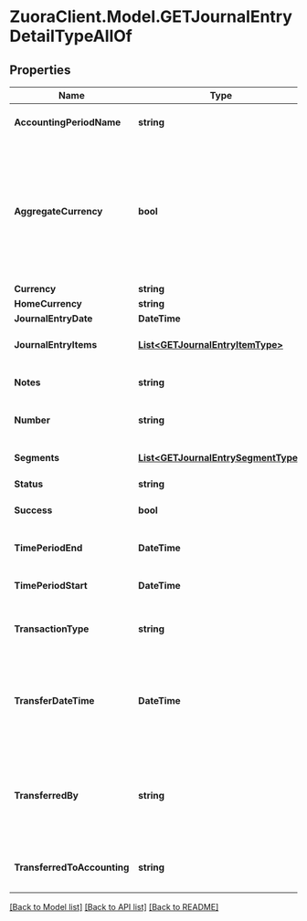 # ZuoraClient.Model.GETJournalEntryDetailTypeAllOf

## Properties

Name | Type | Description | Notes
------------ | ------------- | ------------- | -------------
**AccountingPeriodName** | **string** | Name of the accounting period that the journal entry belongs to.  | [optional] 
**AggregateCurrency** | **bool** | Returns true if the journal entry is aggregating currencies. That is, if the journal entry was created when the &#x60;Aggregate transactions with different currencies during a Journal Run&#x60; setting was configured to &#x60;Yes&#x60;. Otherwise, returns &#x60;false&#x60;.  | [optional] 
**Currency** | **string** | Currency used.  | [optional] 
**HomeCurrency** | **string** | Home currency used.  | [optional] 
**JournalEntryDate** | **DateTime** | Date of the journal entry.  | [optional] 
**JournalEntryItems** | [**List&lt;GETJournalEntryItemType&gt;**](GETJournalEntryItemType.md) | Key name that represents the list of journal entry items.  | [optional] 
**Notes** | **string** |  Additional information about this record. Character limit: 2,000  | [optional] 
**Number** | **string** | Journal entry number in the format JE-00000001.  | [optional] 
**Segments** | [**List&lt;GETJournalEntrySegmentType&gt;**](GETJournalEntrySegmentType.md) | List of segments that apply to the summary journal entry.  | [optional] 
**Status** | **string** | Status of journal entry.  | [optional] 
**Success** | **bool** | Returns &#x60;true&#x60; if the request was processed successfully.  | [optional] 
**TimePeriodEnd** | **DateTime** | End date of time period included in the journal entry.  | [optional] 
**TimePeriodStart** | **DateTime** | Start date of time period included in the journal entry.  | [optional] 
**TransactionType** | **string** | Transaction type of the transactions included in the summary journal entry.  | [optional] 
**TransferDateTime** | **DateTime** | Date and time that transferredToAccounting was changed to &#x60;Yes&#x60;. This field is returned only when transferredToAccounting is &#x60;Yes&#x60;. Otherwise, this field is &#x60;null&#x60;.  | [optional] 
**TransferredBy** | **string** | User ID of the person who changed transferredToAccounting to &#x60;Yes&#x60;. This field is returned only when transferredToAccounting is &#x60;Yes&#x60;. Otherwise, this field is &#x60;null&#x60;.  | [optional] 
**TransferredToAccounting** | **string** | Status shows whether the journal entry has been transferred to an accounting system.  | [optional] 

[[Back to Model list]](../README.md#documentation-for-models) [[Back to API list]](../README.md#documentation-for-api-endpoints) [[Back to README]](../README.md)

